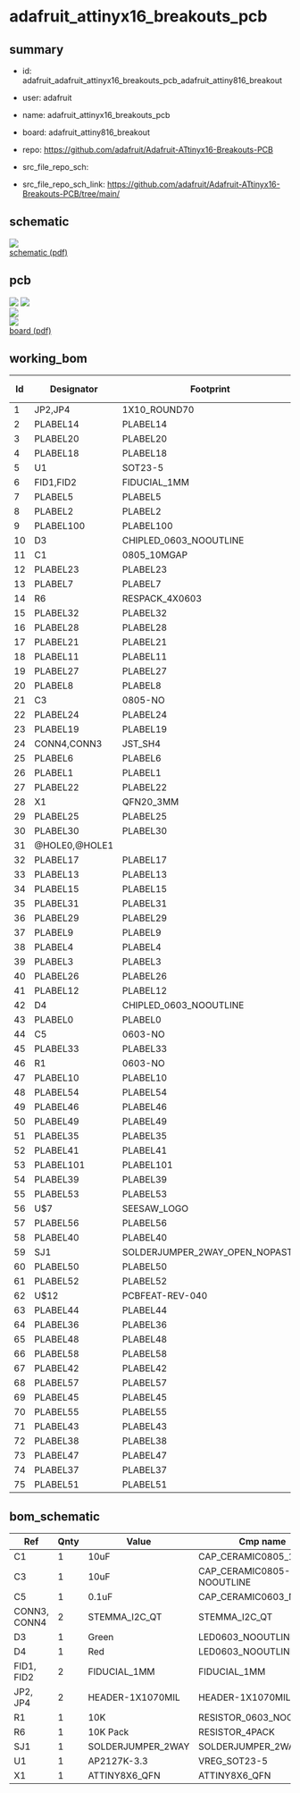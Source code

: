 # adafruit_attinyx16_breakouts_pcb
 
## summary 
* id: adafruit_adafruit_attinyx16_breakouts_pcb_adafruit_attiny816_breakout
* user: adafruit
* name: adafruit_attinyx16_breakouts_pcb
* board: adafruit_attiny816_breakout
* repo: https://github.com/adafruit/Adafruit-ATtinyx16-Breakouts-PCB



* src_file_repo_sch: 
* src_file_repo_sch_link: https://github.com/adafruit/Adafruit-ATtinyx16-Breakouts-PCB/tree/main/

## schematic  
![](working_schematic_600.png)  
[schematic (pdf)](working_schematic.pdf)  

## pcb  
![](working_3d_600.png) 
![](working_3d_front_600.png)  
![](working_3d_back_600.png)  
![](working_600.png)  
[board (pdf)](working.pdf)  

## working_bom
| Id | Designator | Footprint | Quantity | Designation | Supplier and ref |  | None | 
| --- | --- | --- | --- | --- | --- | --- | --- | 
| 1 | JP2,JP4 | 1X10_ROUND70 | 2 |  |  |  | [''] | 
| 2 | PLABEL14 | PLABEL14 | 1 |  |  |  | [''] | 
| 3 | PLABEL20 | PLABEL20 | 1 |  |  |  | [''] | 
| 4 | PLABEL18 | PLABEL18 | 1 |  |  |  | [''] | 
| 5 | U1 | SOT23-5 | 1 | AP2127K-3.3 |  |  | [''] | 
| 6 | FID1,FID2 | FIDUCIAL_1MM | 2 | FIDUCIAL_1MM |  |  | [''] | 
| 7 | PLABEL5 | PLABEL5 | 1 |  |  |  | [''] | 
| 8 | PLABEL2 | PLABEL2 | 1 |  |  |  | [''] | 
| 9 | PLABEL100 | PLABEL100 | 1 |  |  |  | [''] | 
| 10 | D3 | CHIPLED_0603_NOOUTLINE | 1 | Green |  |  | [''] | 
| 11 | C1 | 0805_10MGAP | 1 | 10uF |  |  | [''] | 
| 12 | PLABEL23 | PLABEL23 | 1 |  |  |  | [''] | 
| 13 | PLABEL7 | PLABEL7 | 1 |  |  |  | [''] | 
| 14 | R6 | RESPACK_4X0603 | 1 | 10K Pack |  |  | [''] | 
| 15 | PLABEL32 | PLABEL32 | 1 |  |  |  | [''] | 
| 16 | PLABEL28 | PLABEL28 | 1 |  |  |  | [''] | 
| 17 | PLABEL21 | PLABEL21 | 1 |  |  |  | [''] | 
| 18 | PLABEL11 | PLABEL11 | 1 |  |  |  | [''] | 
| 19 | PLABEL27 | PLABEL27 | 1 |  |  |  | [''] | 
| 20 | PLABEL8 | PLABEL8 | 1 |  |  |  | [''] | 
| 21 | C3 | 0805-NO | 1 | 10uF |  |  | [''] | 
| 22 | PLABEL24 | PLABEL24 | 1 |  |  |  | [''] | 
| 23 | PLABEL19 | PLABEL19 | 1 |  |  |  | [''] | 
| 24 | CONN4,CONN3 | JST_SH4 | 2 | STEMMA_I2C_QT |  |  | [''] | 
| 25 | PLABEL6 | PLABEL6 | 1 |  |  |  | [''] | 
| 26 | PLABEL1 | PLABEL1 | 1 |  |  |  | [''] | 
| 27 | PLABEL22 | PLABEL22 | 1 |  |  |  | [''] | 
| 28 | X1 | QFN20_3MM | 1 | ATTINY8X6_QFN |  |  | [''] | 
| 29 | PLABEL25 | PLABEL25 | 1 |  |  |  | [''] | 
| 30 | PLABEL30 | PLABEL30 | 1 |  |  |  | [''] | 
| 31 | @HOLE0,@HOLE1 |  | 2 |  |  |  | [''] | 
| 32 | PLABEL17 | PLABEL17 | 1 |  |  |  | [''] | 
| 33 | PLABEL13 | PLABEL13 | 1 |  |  |  | [''] | 
| 34 | PLABEL15 | PLABEL15 | 1 |  |  |  | [''] | 
| 35 | PLABEL31 | PLABEL31 | 1 |  |  |  | [''] | 
| 36 | PLABEL29 | PLABEL29 | 1 |  |  |  | [''] | 
| 37 | PLABEL9 | PLABEL9 | 1 |  |  |  | [''] | 
| 38 | PLABEL4 | PLABEL4 | 1 |  |  |  | [''] | 
| 39 | PLABEL3 | PLABEL3 | 1 |  |  |  | [''] | 
| 40 | PLABEL26 | PLABEL26 | 1 |  |  |  | [''] | 
| 41 | PLABEL12 | PLABEL12 | 1 |  |  |  | [''] | 
| 42 | D4 | CHIPLED_0603_NOOUTLINE | 1 | Red |  |  | [''] | 
| 43 | PLABEL0 | PLABEL0 | 1 |  |  |  | [''] | 
| 44 | C5 | 0603-NO | 1 | 0.1uF |  |  | [''] | 
| 45 | PLABEL33 | PLABEL33 | 1 |  |  |  | [''] | 
| 46 | R1 | 0603-NO | 1 | 10K |  |  | [''] | 
| 47 | PLABEL10 | PLABEL10 | 1 |  |  |  | [''] | 
| 48 | PLABEL54 | PLABEL54 | 1 |  |  |  | [''] | 
| 49 | PLABEL46 | PLABEL46 | 1 |  |  |  | [''] | 
| 50 | PLABEL49 | PLABEL49 | 1 |  |  |  | [''] | 
| 51 | PLABEL35 | PLABEL35 | 1 |  |  |  | [''] | 
| 52 | PLABEL41 | PLABEL41 | 1 |  |  |  | [''] | 
| 53 | PLABEL101 | PLABEL101 | 1 |  |  |  | [''] | 
| 54 | PLABEL39 | PLABEL39 | 1 |  |  |  | [''] | 
| 55 | PLABEL53 | PLABEL53 | 1 |  |  |  | [''] | 
| 56 | U$7 | SEESAW_LOGO | 1 |  |  |  | [''] | 
| 57 | PLABEL56 | PLABEL56 | 1 |  |  |  | [''] | 
| 58 | PLABEL40 | PLABEL40 | 1 |  |  |  | [''] | 
| 59 | SJ1 | SOLDERJUMPER_2WAY_OPEN_NOPASTE | 1 |  |  |  | [''] | 
| 60 | PLABEL50 | PLABEL50 | 1 |  |  |  | [''] | 
| 61 | PLABEL52 | PLABEL52 | 1 |  |  |  | [''] | 
| 62 | U$12 | PCBFEAT-REV-040 | 1 |  |  |  | [''] | 
| 63 | PLABEL44 | PLABEL44 | 1 |  |  |  | [''] | 
| 64 | PLABEL36 | PLABEL36 | 1 |  |  |  | [''] | 
| 65 | PLABEL48 | PLABEL48 | 1 |  |  |  | [''] | 
| 66 | PLABEL58 | PLABEL58 | 1 |  |  |  | [''] | 
| 67 | PLABEL42 | PLABEL42 | 1 |  |  |  | [''] | 
| 68 | PLABEL57 | PLABEL57 | 1 |  |  |  | [''] | 
| 69 | PLABEL45 | PLABEL45 | 1 |  |  |  | [''] | 
| 70 | PLABEL55 | PLABEL55 | 1 |  |  |  | [''] | 
| 71 | PLABEL43 | PLABEL43 | 1 |  |  |  | [''] | 
| 72 | PLABEL38 | PLABEL38 | 1 |  |  |  | [''] | 
| 73 | PLABEL47 | PLABEL47 | 1 |  |  |  | [''] | 
| 74 | PLABEL37 | PLABEL37 | 1 |  |  |  | [''] | 
| 75 | PLABEL51 | PLABEL51 | 1 |  |  |  | [''] | 


## bom_schematic
| Ref | Qnty | Value | Cmp name | Footprint | Description | Vendor | DNP | 
| --- | --- | --- | --- | --- | --- | --- | --- | 
| C1 | 1 | 10uF | CAP_CERAMIC0805_10MGAP | working:0805_10MGAP |  |  |  | 
| C3 | 1 | 10uF | CAP_CERAMIC0805-NOOUTLINE | working:0805-NO |  |  |  | 
| C5 | 1 | 0.1uF | CAP_CERAMIC0603_NO | working:0603-NO |  |  |  | 
| CONN3, CONN4 | 2 | STEMMA_I2C_QT | STEMMA_I2C_QT | working:JST_SH4 |  |  |  | 
| D3 | 1 | Green | LED0603_NOOUTLINE | working:CHIPLED_0603_NOOUTLINE |  |  |  | 
| D4 | 1 | Red | LED0603_NOOUTLINE | working:CHIPLED_0603_NOOUTLINE |  |  |  | 
| FID1, FID2 | 2 | FIDUCIAL_1MM | FIDUCIAL_1MM | working:FIDUCIAL_1MM |  |  |  | 
| JP2, JP4 | 2 | HEADER-1X1070MIL | HEADER-1X1070MIL | working:1X10_ROUND70 |  |  |  | 
| R1 | 1 | 10K | RESISTOR_0603_NOOUT | working:0603-NO |  |  |  | 
| R6 | 1 | 10K Pack | RESISTOR_4PACK | working:RESPACK_4X0603 |  |  |  | 
| SJ1 | 1 | SOLDERJUMPER_2WAY | SOLDERJUMPER_2WAY | working:SOLDERJUMPER_2WAY_OPEN_NOPASTE |  |  |  | 
| U1 | 1 | AP2127K-3.3 | VREG_SOT23-5 | working:SOT23-5 |  |  |  | 
| X1 | 1 | ATTINY8X6_QFN | ATTINY8X6_QFN | working:QFN20_3MM |  |  |  | 



